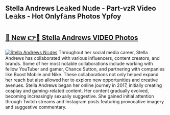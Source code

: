 ## Stella Andrews Le𝚊ked N𝚞de - Part-vzR Video Le𝚊ks - Hot Onlyf𝚊ns Photos Ypfoy

# <h2><a href="http://ac12212.deff.icu/?id=Stella+Andrews">🔗 New 👉🔴 Stella Andrews VIDEO Photos</a></h2>

[![Stella Andrews N𝚞des](https://i.imgur.com/rIISA9y.gif)](http://ac12212.deff.icu/?id=Stella+Andrews)
Throughout her social media career, Stella Andrews has collaborated with various influencers, content creators, and brands. Some of her most notable collaborations include working with fellow YouTuber and gamer, Chance Sutton, and partnering with companies like Boost Mobile and Nike. These collaborations not only helped expand her reach but also allowed her to explore new opportunities and creative avenues. Stella Andrews began her online journey in 2017, initially creating cosplay and gaming-related content. Her content gradually evolved, becoming increasingly sexually suggestive. She gained initial attention through Twitch streams and Instagram posts featuring provocative imagery and suggestive commentary.
